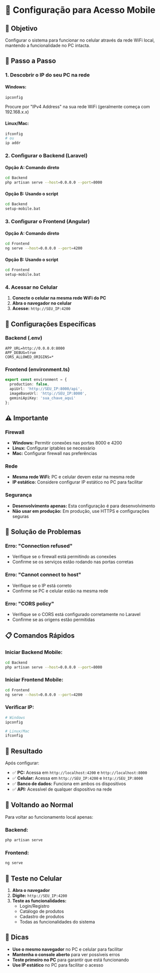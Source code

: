 # 📱 **Configuração para Acesso Mobile**

## 🎯 **Objetivo**
Configurar o sistema para funcionar no celular através da rede WiFi local, mantendo a funcionalidade no PC intacta.

## 🚀 **Passo a Passo**

### **1. Descobrir o IP do seu PC na rede**

#### **Windows:**
```bash
ipconfig
```
Procure por "IPv4 Address" na sua rede WiFi (geralmente começa com 192.168.x.x)

#### **Linux/Mac:**
```bash
ifconfig
# ou
ip addr
```

### **2. Configurar o Backend (Laravel)**

#### **Opção A: Comando direto**
```bash
cd Backend
php artisan serve --host=0.0.0.0 --port=8000
```

#### **Opção B: Usando o script**
```bash
cd Backend
setup-mobile.bat
```

### **3. Configurar o Frontend (Angular)**

#### **Opção A: Comando direto**
```bash
cd Frontend
ng serve --host=0.0.0.0 --port=4200
```

#### **Opção B: Usando o script**
```bash
cd Frontend
setup-mobile.bat
```

### **4. Acessar no Celular**

1. **Conecte o celular na mesma rede WiFi do PC**
2. **Abra o navegador no celular**
3. **Acesse:** `http://SEU_IP:4200`

## 🔧 **Configurações Específicas**

### **Backend (.env)**
```env
APP_URL=http://0.0.0.0:8000
APP_DEBUG=true
CORS_ALLOWED_ORIGINS=*
```

### **Frontend (environment.ts)**
```typescript
export const environment = { 
  production: false, 
  apiUrl: 'http://SEU_IP:8000/api', 
  imageBaseUrl: 'http://SEU_IP:8000', 
  geminiApiKey: 'sua_chave_aqui' 
};
```

## ⚠️ **Importante**

### **Firewall**
- **Windows:** Permitir conexões nas portas 8000 e 4200
- **Linux:** Configurar iptables se necessário
- **Mac:** Configurar firewall nas preferências

### **Rede**
- **Mesma rede WiFi:** PC e celular devem estar na mesma rede
- **IP estático:** Considere configurar IP estático no PC para facilitar

### **Segurança**
- **Desenvolvimento apenas:** Esta configuração é para desenvolvimento
- **Não usar em produção:** Em produção, use HTTPS e configurações seguras

## 🚨 **Solução de Problemas**

### **Erro: "Connection refused"**
- Verifique se o firewall está permitindo as conexões
- Confirme se os serviços estão rodando nas portas corretas

### **Erro: "Cannot connect to host"**
- Verifique se o IP está correto
- Confirme se PC e celular estão na mesma rede

### **Erro: "CORS policy"**
- Verifique se o CORS está configurado corretamente no Laravel
- Confirme se as origens estão permitidas

## 📋 **Comandos Rápidos**

### **Iniciar Backend Mobile:**
```bash
cd Backend
php artisan serve --host=0.0.0.0 --port=8000
```

### **Iniciar Frontend Mobile:**
```bash
cd Frontend
ng serve --host=0.0.0.0 --port=4200
```

### **Verificar IP:**
```bash
# Windows
ipconfig

# Linux/Mac
ifconfig
```

## 🎉 **Resultado**

Após configurar:
- ✅ **PC:** Acessa em `http://localhost:4200` e `http://localhost:8000`
- ✅ **Celular:** Acessa em `http://SEU_IP:4200` e `http://SEU_IP:8000`
- ✅ **Banco de dados:** Funciona em ambos os dispositivos
- ✅ **API:** Acessível de qualquer dispositivo na rede

## 🔄 **Voltando ao Normal**

Para voltar ao funcionamento local apenas:

### **Backend:**
```bash
php artisan serve
```

### **Frontend:**
```bash
ng serve
```

## 📱 **Teste no Celular**

1. **Abra o navegador**
2. **Digite:** `http://SEU_IP:4200`
3. **Teste as funcionalidades:**
   - Login/Registro
   - Catálogo de produtos
   - Cadastro de produtos
   - Todas as funcionalidades do sistema

## 🎯 **Dicas**

- **Use o mesmo navegador** no PC e celular para facilitar
- **Mantenha o console aberto** para ver possíveis erros
- **Teste primeiro no PC** para garantir que está funcionando
- **Use IP estático** no PC para facilitar o acesso


